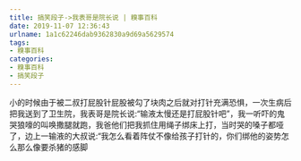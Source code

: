 ```yaml
---
title: 搞笑段子->我表哥是院长说 | 糗事百科
date: 2019-11-07 12:36:43
urlname: 1a1c62246dab9362830a9d69a5629574
tags: 
- 糗事百科
categories:
- 糗事百科
- 搞笑段子
---
```

小的时候由于被二叔打屁股针屁股被勾了块肉之后就对打针充满恐惧，一次生病后把我送到了卫生院，我表哥是院长说:“输液太慢还是打屁股针吧”，我一听吓的鬼哭狼嚎的叫唤撒腿就跑，我爸他们把我抓住用绳子绑床上打，当时哭的嗓子都哑了，边上一输液的大叔说:“我怎么看着阵仗不像给孩子打针的，你们绑他的姿势怎么那么像要杀猪的感脚


